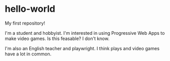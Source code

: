 # hello-world
My first repository!

I'm a student and hobbyist. I'm interested in using Progressive Web Apps to make video games. Is this feasable? I don't know. 

I'm also an English teacher and playwright. I think plays and video games have a lot in common. 
